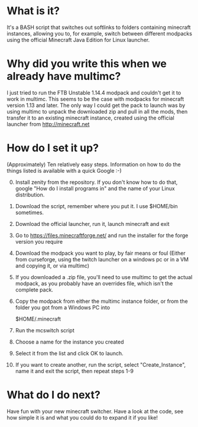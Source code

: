 # What is it?

It's a BASH script that switches out softlinks to folders containing minecraft instances, allowing you to, for example, switch between different modpacks using the official Minecraft Java Edition for Linux launcher.

# Why did you write this when we already have multimc?

I just tried to run the FTB Unstable 1.14.4 modpack and couldn't get it to work in multimc. This seems to be the case with modpacks for minecraft version 1.13 and later. The only way I could get the pack to launch was by using multimc to unpack the downloaded zip and pull in all the mods, then transfer it to an existing minecraft instance, created using the official launcher from http://minecraft.net

# How do I set it up?

(Approximately) Ten relatively easy steps. Information on how to do the things listed is available with a quick Google :-)

0. Install zenity from the repository. If you don't know how to do that, google "How do I install programs in" and the name of your Linux distribution.

1. Download the script, remember where you put it. I use $HOME/bin sometimes.

2. Download the official launcher, run it, launch minecraft and exit

3. Go to https://files.minecraftforge.net/ and run the installer for the forge version you require

4. Download the modpack you want to play, by fair means or foul (Either from curseforge, using the twitch launcher on a windows pc or in a VM and copying it, or via multimc)

5. If you downloaded a .zip file, you'll need to use multimc to get the actual modpack, as you probably have an overrides file, which isn't the complete pack.

6. Copy the modpack from either the multimc instance folder, or from the folder you got from a Windows PC into

	$HOME/.minecraft

7. Run the mcswitch script

8. Choose a name for the instance you created

9. Select it from the list and click OK to launch.

10. If you want to create another, run the script, select "Create_Instance", name it and exit the script, then repeat steps 1-9
	
# What do I do next?

Have fun with your new minecraft switcher. Have a look at the code, see how simple it is and what you could do to expand it if you like!
